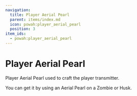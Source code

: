```yaml
---
navigation:
  title: Player Aerial Pearl
  parent: items/index.md
  icon: powah:player_aerial_pearl
  position: 3
item_ids:
  - powah:player_aerial_pearl
---
```


# Player Aerial Pearl

Player Aerial Pearl used to craft the player transmitter. 

You can get it by using an Aerial Pearl on a Zombie or Husk. 

<Row>
<RecipesFor id="powah:player_aerial_pearl" />
</Row>